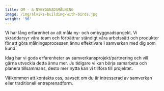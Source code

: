 ```yaml
---
title: OM - & NYBYGGNADSMÅLNING
image: /img/alviks-building-with-birds.jpg
weight: '96'
---
```

Vi har lång erfarenhet av att måla ny- och ombyggnadsprojekt. Vi skräddarsyr våra team och förbättrar ständigt våra arbetssätt och produkter för att göra målningsprocessen ännu effektivare i samverkan med dig som kund. 

Idag har vi goda erfarenheter av samverkansprojekt/partnering och vill gärna utveckla detta ännu mer. Ju tidigare vi kan börja samarbeta och planera tillsammans, desto mer nytta kan vi tillföra till projektet. 

Välkommen att kontakta oss, oavsett om du är intresserad av samverkan eller traditionell entreprenadform.
